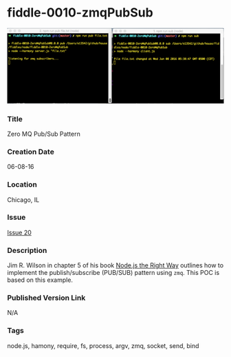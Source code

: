 fiddle-0010-zmqPubSub
======


![Screenshot](screenshot.png)


### Title

Zero MQ Pub/Sub Pattern


### Creation Date

06-08-16


### Location

Chicago, IL


### Issue

[Issue 20](https://github.com/bradyhouse/house/issues/20)


### Description

Jim R. Wilson in chapter 5 of his book [Node.js the Right Way](https://pragprog.com/book/jwnode/node-js-the-right-way) 
outlines how to implement the publish/subscribe (PUB/SUB) pattern using `zmq`.   This POC is based on this example.


### Published Version Link

N/A


### Tags

node.js, hamony, require, fs, process, argv, zmq, socket, send, bind
